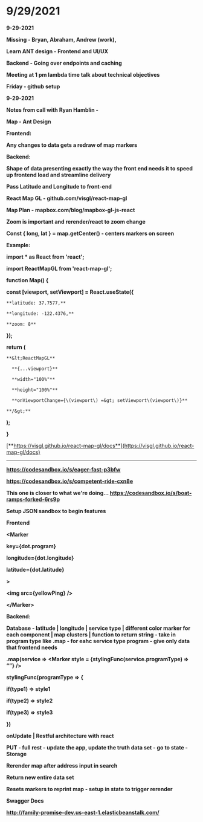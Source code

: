 # 9/29/2021

**9-29-2021**  


**Missing - Bryan, Abraham, Andrew \(work\),**   


**Learn ANT design - Frontend and UI/UX**

**Backend - Going over endpoints and caching**  


**Meeting at 1 pm lambda time talk about technical objectives**  


**Friday - github setup**  
  
  


**9-29-2021** 

**Notes from call with Ryan Hamblin -**  


**Map - Ant Design**  


**Frontend:**

**Any changes to data gets a redraw of map markers**  


**Backend:**  


**Shape of data presenting exactly the way the front end needs it to speed up frontend load and streamline delivery**

**Pass Latitude and Longitude to front-end**  
  


**React Map GL - github.com/visgl/react-map-gl**

**Map Plan - mapbox.com/blog/mapbox-gl-js-react**

**Zoom is important and rerender/react to zoom change**  


**Const { long, lat } = map.getCenter\(\) - centers markers on screen**  


**Example:**  


**import \* as React from 'react';**

**import ReactMapGL from 'react-map-gl';**  


**function Map\(\) {**

  **const \[viewport, setViewport\] = React.useState\({**

    **latitude: 37.7577,**

    **longitude: -122.4376,**

    **zoom: 8**

  **}\);**  


  **return \(**

    **&lt;ReactMapGL**

      **{...viewport}**

      **width="100%"**

      **height="100%"**

      **onViewportChange={\(viewport\) =&gt; setViewport\(viewport\)}**

    **/&gt;**

  **\);**

**}**  
  


[**https://visgl.github.io/react-map-gl/docs**](https://visgl.github.io/react-map-gl/docs)  
****

**https://codesandbox.io/s/eager-fast-p3bfw**

**https://codesandbox.io/s/competent-ride-cxn8e**

**This one is closer to what we're doing... https://codesandbox.io/s/boat-ramps-forked-6rs9p**  
  
  


**Setup JSON sandbox to begin features**  
  


**Frontend**

**&lt;Marker** 

**key={dot.program}**

**longitude={dot.longitude}**

**latitude={dot.latitude}**

**&gt;**  


**&lt;img src={yellowPing} /&gt;**

**&lt;/Marker&gt;**  
  
  


**Backend:**

**Database - latitude \| longitude \| service type \| different color marker for each component \| map clusters \| function to return string - take in program type like .map - for eahc service type program - give only data that frontend needs**  


**.map\(service =&gt; &lt;Marker style = {stylingFunc\(service.programType\) =&gt; “”} /&gt;**  
  


**stylingFunc\(programType =&gt; {**

**if\(type1\) =&gt; style1**

**if\(type2\) =&gt; style2**

**if\(type3\) =&gt; style3**

**}\)**  
  


**onUpdate \| Restful architecture with react**

**PUT - full rest - update the app, update the truth data set - go to state - Storage**

**Rerender map after address input in search**

**Return new entire data set**

**Resets markers to reprint map - setup in state to trigger rerender**  
  


**Swagger Docs**

**http://family-promise-dev.us-east-1.elasticbeanstalk.com/**  


